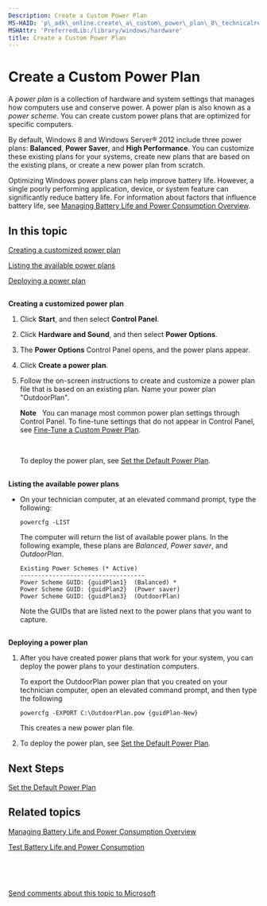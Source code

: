 ```yaml
---
Description: Create a Custom Power Plan
MS-HAID: 'p\_adk\_online.create\_a\_custom\_power\_plan\_8\_technicalreference'
MSHAttr: 'PreferredLib:/library/windows/hardware'
title: Create a Custom Power Plan
---
```


# Create a Custom Power Plan


A *power plan* is a collection of hardware and system settings that manages how computers use and conserve power. A power plan is also known as a *power scheme*. You can create custom power plans that are optimized for specific computers.

By default, Windows 8 and Windows Server® 2012 include three power plans: **Balanced**, **Power Saver**, and **High Performance**. You can customize these existing plans for your systems, create new plans that are based on the existing plans, or create a new power plan from scratch.

Optimizing Windows power plans can help improve battery life. However, a single poorly performing application, device, or system feature can significantly reduce battery life. For information about factors that influence battery life, see [Managing Battery Life and Power Consumption Overview](managing-battery-life-and-power-consumption-overview-8-technicalreference.md).

## <span id="In_this_topic"></span><span id="in_this_topic"></span><span id="IN_THIS_TOPIC"></span>In this topic


[Creating a customized power plan](#createcustomizedplan)

[Listing the available power plans](#listpowerplans)

[Deploying a power plan](#deploypowerplan)

## <span id="CreateCustomizedPlan"></span><span id="createcustomizedplan"></span><span id="CREATECUSTOMIZEDPLAN"></span>


**Creating a customized power plan**

1.  Click **Start**, and then select **Control Panel**.

2.  Click **Hardware and Sound**, and then select **Power Options**.

3.  The **Power Options** Control Panel opens, and the power plans appear.

4.  Click **Create a power plan**.

5.  Follow the on-screen instructions to create and customize a power plan file that is based on an existing plan. Name your power plan "OutdoorPlan".

    **Note**  
    You can manage most common power plan settings through Control Panel. To fine-tune settings that do not appear in Control Panel, see [Fine-Tune a Custom Power Plan](fine-tune-a-custom-power-plan-8-technicalreference.md).

     

    To deploy the power plan, see [Set the Default Power Plan](set-the-default-power-plan-technicalreference.md).

## <span id="ListPowerPlans"></span><span id="listpowerplans"></span><span id="LISTPOWERPLANS"></span>


**Listing the available power plans**

-   On your technician computer, at an elevated command prompt, type the following:

    ``` syntax
    powercfg -LIST
    ```

    The computer will return the list of available power plans. In the following example, these plans are *Balanced*, *Power saver*, and *OutdoorPlan*.

    ``` syntax
    Existing Power Schemes (* Active)
    -----------------------------------
    Power Scheme GUID: {guidPlan1}  (Balanced) *
    Power Scheme GUID: {guidPlan2}  (Power saver)
    Power Scheme GUID: {guidPlan3}  (OutdoorPlan)
    ```

    Note the GUIDs that are listed next to the power plans that you want to capture.

## <span id="DeployPowerPlan"></span><span id="deploypowerplan"></span><span id="DEPLOYPOWERPLAN"></span>


**Deploying a power plan**

1.  After you have created power plans that work for your system, you can deploy the power plans to your destination computers.

    To export the OutdoorPlan power plan that you created on your technician computer, open an elevated command prompt, and then type the following

    ``` syntax
    powercfg -EXPORT C:\OutdoorPlan.pow {guidPlan-New}
    ```

    This creates a new power plan file.

2.  To deploy the power plan, see [Set the Default Power Plan](set-the-default-power-plan-technicalreference.md).

## <span id="Next_Steps"></span><span id="next_steps"></span><span id="NEXT_STEPS"></span>Next Steps


[Set the Default Power Plan](set-the-default-power-plan-technicalreference.md)

## <span id="related_topics"></span>Related topics


[Managing Battery Life and Power Consumption Overview](managing-battery-life-and-power-consumption-overview-8-technicalreference.md)

[Test Battery Life and Power Consumption](test-battery-life-and-power-consumption-technicalreference.md)

 

 

[Send comments about this topic to Microsoft](mailto:wsddocfb@microsoft.com?subject=Documentation%20feedback%20%5Bp_adk_online\p_adk_online%5D:%20Create%20a%20Custom%20Power%20Plan%20%20RELEASE:%20%284/11/2016%29&body=%0A%0APRIVACY%20STATEMENT%0A%0AWe%20use%20your%20feedback%20to%20improve%20the%20documentation.%20We%20don't%20use%20your%20email%20address%20for%20any%20other%20purpose,%20and%20we'll%20remove%20your%20email%20address%20from%20our%20system%20after%20the%20issue%20that%20you're%20reporting%20is%20fixed.%20While%20we're%20working%20to%20fix%20this%20issue,%20we%20might%20send%20you%20an%20email%20message%20to%20ask%20for%20more%20info.%20Later,%20we%20might%20also%20send%20you%20an%20email%20message%20to%20let%20you%20know%20that%20we've%20addressed%20your%20feedback.%0A%0AFor%20more%20info%20about%20Microsoft's%20privacy%20policy,%20see%20http://privacy.microsoft.com/default.aspx. "Send comments about this topic to Microsoft")




